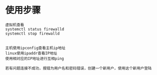 # 使用步骤
    虚拟机查看
    systemctl status firewalld
    systemctl stop firewalld
## 
    主机使用ipconfig查看主机ip地址
    linux使用ipaddr查看IP地址
    使用相对应的IP地址进行互相ping

    若有问题连接不成功，报错为用户名和密码错误，创建一个新用户，使用这个新用户登陆
    
    